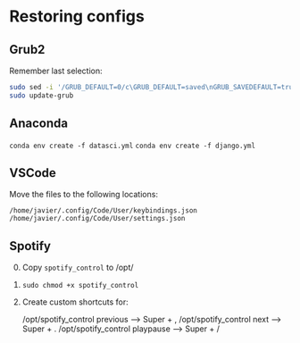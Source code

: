 # Restoring configs

## Grub2

Remember last selection:

```sh
sudo sed -i '/GRUB_DEFAULT=0/c\GRUB_DEFAULT=saved\nGRUB_SAVEDEFAULT=true' /etc/default/grub`
sudo update-grub
```

## Anaconda

`conda env create -f datasci.yml`
`conda env create -f django.yml`

## VSCode

Move the files to the following locations:

    /home/javier/.config/Code/User/keybindings.json
    /home/javier/.config/Code/User/settings.json


## Spotify

0. Copy `spotify_control` to /opt/
1. `sudo chmod +x spotify_control`
2. Create custom shortcuts for:

    /opt/spotify_control previous 	--> Super + ,
    /opt/spotify_control next		--> Super + .
    /opt/spotify_control playpause	--> Super + /
